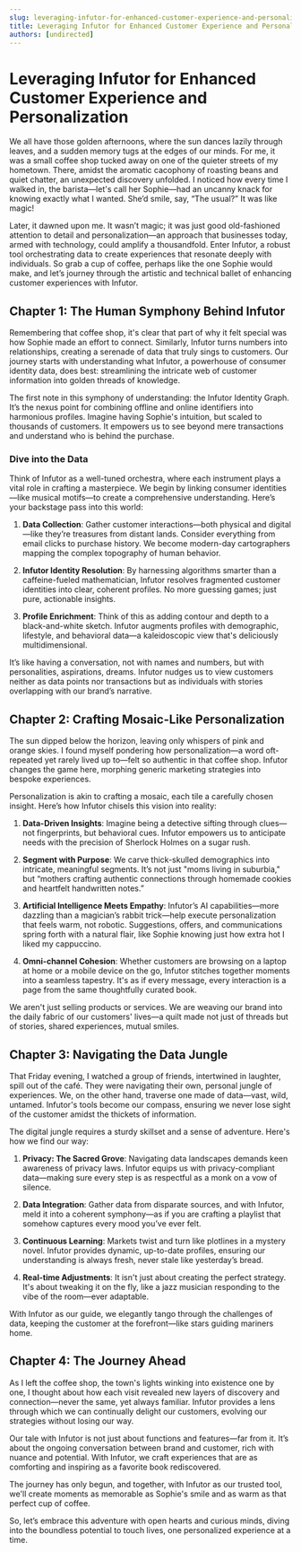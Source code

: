 ```yaml
---
slug: leveraging-infutor-for-enhanced-customer-experience-and-personalization
title: Leveraging Infutor for Enhanced Customer Experience and Personalization
authors: [undirected]
---
```



# Leveraging Infutor for Enhanced Customer Experience and Personalization

We all have those golden afternoons, where the sun dances lazily through leaves, and a sudden memory tugs at the edges of our minds. For me, it was a small coffee shop tucked away on one of the quieter streets of my hometown. There, amidst the aromatic cacophony of roasting beans and quiet chatter, an unexpected discovery unfolded. I noticed how every time I walked in, the barista—let's call her Sophie—had an uncanny knack for knowing exactly what I wanted. She’d smile, say, “The usual?” It was like magic!

Later, it dawned upon me. It wasn’t magic; it was just good old-fashioned attention to detail and personalization—an approach that businesses today, armed with technology, could amplify a thousandfold. Enter Infutor, a robust tool orchestrating data to create experiences that resonate deeply with individuals. So grab a cup of coffee, perhaps like the one Sophie would make, and let’s journey through the artistic and technical ballet of enhancing customer experiences with Infutor.

## Chapter 1: The Human Symphony Behind Infutor

Remembering that coffee shop, it's clear that part of why it felt special was how Sophie made an effort to connect. Similarly, Infutor turns numbers into relationships, creating a serenade of data that truly sings to customers. Our journey starts with understanding what Infutor, a powerhouse of consumer identity data, does best: streamlining the intricate web of customer information into golden threads of knowledge.

The first note in this symphony of understanding: the Infutor Identity Graph. It’s the nexus point for combining offline and online identifiers into harmonious profiles. Imagine having Sophie's intuition, but scaled to thousands of customers. It empowers us to see beyond mere transactions and understand who is behind the purchase.

### Dive into the Data

Think of Infutor as a well-tuned orchestra, where each instrument plays a vital role in crafting a masterpiece. We begin by linking consumer identities—like musical motifs—to create a comprehensive understanding. Here’s your backstage pass into this world:

1. **Data Collection**: Gather customer interactions—both physical and digital—like they’re treasures from distant lands. Consider everything from email clicks to purchase history. We become modern-day cartographers mapping the complex topography of human behavior.

2. **Infutor Identity Resolution**: By harnessing algorithms smarter than a caffeine-fueled mathematician, Infutor resolves fragmented customer identities into clear, coherent profiles. No more guessing games; just pure, actionable insights.

3. **Profile Enrichment**: Think of this as adding contour and depth to a black-and-white sketch. Infutor augments profiles with demographic, lifestyle, and behavioral data—a kaleidoscopic view that's deliciously multidimensional.

It’s like having a conversation, not with names and numbers, but with personalities, aspirations, dreams. Infutor nudges us to view customers neither as data points nor transactions but as individuals with stories overlapping with our brand’s narrative.

## Chapter 2: Crafting Mosaic-Like Personalization

The sun dipped below the horizon, leaving only whispers of pink and orange skies. I found myself pondering how personalization—a word oft-repeated yet rarely lived up to—felt so authentic in that coffee shop. Infutor changes the game here, morphing generic marketing strategies into bespoke experiences.

Personalization is akin to crafting a mosaic, each tile a carefully chosen insight. Here’s how Infutor chisels this vision into reality:

1. **Data-Driven Insights**: Imagine being a detective sifting through clues—not fingerprints, but behavioral cues. Infutor empowers us to anticipate needs with the precision of Sherlock Holmes on a sugar rush.

2. **Segment with Purpose**: We carve thick-skulled demographics into intricate, meaningful segments. It’s not just "moms living in suburbia," but “mothers crafting authentic connections through homemade cookies and heartfelt handwritten notes.”

3. **Artificial Intelligence Meets Empathy**: Infutor’s AI capabilities—more dazzling than a magician’s rabbit trick—help execute personalization that feels warm, not robotic. Suggestions, offers, and communications spring forth with a natural flair, like Sophie knowing just how extra hot I liked my cappuccino.

4. **Omni-channel Cohesion**: Whether customers are browsing on a laptop at home or a mobile device on the go, Infutor stitches together moments into a seamless tapestry. It's as if every message, every interaction is a page from the same thoughtfully curated book.

We aren't just selling products or services. We are weaving our brand into the daily fabric of our customers' lives—a quilt made not just of threads but of stories, shared experiences, mutual smiles.

## Chapter 3: Navigating the Data Jungle

That Friday evening, I watched a group of friends, intertwined in laughter, spill out of the café. They were navigating their own, personal jungle of experiences. We, on the other hand, traverse one made of data—vast, wild, untamed. Infutor's tools become our compass, ensuring we never lose sight of the customer amidst the thickets of information.

The digital jungle requires a sturdy skillset and a sense of adventure. Here's how we find our way:

1. **Privacy: The Sacred Grove**: Navigating data landscapes demands keen awareness of privacy laws. Infutor equips us with privacy-compliant data—making sure every step is as respectful as a monk on a vow of silence.

2. **Data Integration**: Gather data from disparate sources, and with Infutor, meld it into a coherent symphony—as if you are crafting a playlist that somehow captures every mood you’ve ever felt.

3. **Continuous Learning**: Markets twist and turn like plotlines in a mystery novel. Infutor provides dynamic, up-to-date profiles, ensuring our understanding is always fresh, never stale like yesterday’s bread.

4. **Real-time Adjustments**: It isn't just about creating the perfect strategy. It's about tweaking it on the fly, like a jazz musician responding to the vibe of the room—ever adaptable.

With Infutor as our guide, we elegantly tango through the challenges of data, keeping the customer at the forefront—like stars guiding mariners home.

## Chapter 4: The Journey Ahead

As I left the coffee shop, the town's lights winking into existence one by one, I thought about how each visit revealed new layers of discovery and connection—never the same, yet always familiar. Infutor provides a lens through which we can continually delight our customers, evolving our strategies without losing our way.

Our tale with Infutor is not just about functions and features—far from it. It’s about the ongoing conversation between brand and customer, rich with nuance and potential. With Infutor, we craft experiences that are as comforting and inspiring as a favorite book rediscovered.

The journey has only begun, and together, with Infutor as our trusted tool, we'll create moments as memorable as Sophie's smile and as warm as that perfect cup of coffee.

So, let’s embrace this adventure with open hearts and curious minds, diving into the boundless potential to touch lives, one personalized experience at a time.